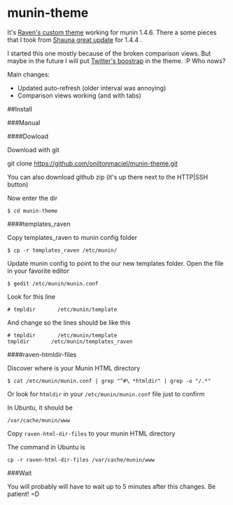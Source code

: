 munin-theme
===========
It's [Raven's custom theme](http://simianuprising.com/2011/02/19/raven-my-custom-theme-templates-for-munin/)
 working for munin 1.4.6. There a some pieces that I took from [Shauna great update](http://blog.shaunagordon.com/2011/04/jeremy-clarke-made-nice-sleek.html) for 1.4.4 .

I started this one mostly because of the broken comparison views. But maybe in the future I will put [Twitter's boostrap](http://twitter.github.com/bootstrap/) in the theme. :P Who nows?

Main changes:

* Updated auto-refresh (older interval was annoying)
* Comparison views working (and with tabs)

##Install

###Manual

####Dowload

Download with git

git clone https://github.com/oniltonmaciel/munin-theme.git

You can also download github zip (it's up there next to the HTTP|SSH button)

Now enter the dir

	$ cd munin-theme


####templates_raven
	
Copy templates_raven to munin config folder

	$ cp -r templates_raven /etc/munin/

Update munin config to point to the our new templates folder. Open the file in your favorite editor

	$ gedit /etc/munin/munin.conf

Look for this line

	# tmpldir       /etc/munin/template

And change so the lines should be like this

	# tmpldir       /etc/munin/template
	tmpldir       /etc/munin/templates_raven

####raven-htmldir-files

Discover where is your Munin HTML directory

	$ cat /etc/munin/munin.conf | grep "^#\ *htmldir" | grep -o "/.*"


Or look for `htmldir` in your `/etc/munin/munin.conf` file just to confirm

In Ubuntu, it should be 

	/var/cache/munin/www

Copy `raven-html-dir-files` to your munin HTML directory

The command in Ubuntu is

	cp -r raven-html-dir-files /var/cache/munin/www

###Wait

You will probably will have to wait up to 5 minutes after this changes. Be patient! =D

